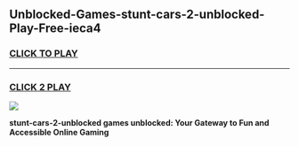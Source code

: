
## Unblocked-Games-stunt-cars-2-unblocked-Play-Free-ieca4
<h3>
<a href="https://premium76.site?title=stunt-cars-2-unblocked&ref=12A">CLICK TO PLAY</a></h3>
<hr>

<h3>
<a href="https://premium76.site?title=stunt-cars-2-unblocked&ref=12A">CLICK 2 PLAY</a>
  
</h3>

<a href="https://premium76.site?title=stunt-cars-2-unblocked&ref=12A"><img src="https://clearcache.store/games.png"></a>


**stunt-cars-2-unblocked games unblocked: Your Gateway to Fun and Accessible Online Gaming**
